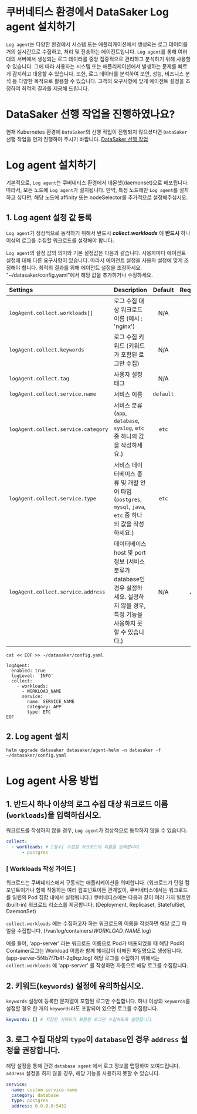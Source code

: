 # 쿠버네티스 환경에서 DataSaker Log agent 설치하기
`Log agent`는 다양한 환경에서 시스템 또는 애플리케이션에서 생성되는 로그 데이터를 거의 실시간으로 수집하고, 처리 및 전송하는 에이전트입니다.
`Log agent`를 통해 여러 대의 서버에서 생성되는 로그 데이터를 중앙 집중적으로 관리하고 분석하기 위해 사용할 수 있습니다.
그에 따라 사용자는 시스템 또는 애플리케이션에서 발생하는 문제를 빠르게 감지하고 대응할 수 있습니다.
또한, 로그 데이터를 분석하여 보안, 성능, 비즈니스 분석 등 다양한 목적으로 활용할 수 있습니다.
고객의 요구사항에 맞게 에이전트 설정을 조정하여 최적의 결과를 제공해 드립니다.

# DataSaker 선행 작업을 진행하였나요?
현재 Kubernetes 환경에 `DataSaker`의 선행 작업이 진행되지 않으셨다면 `DataSaker` 선행 작업을 먼저 진행하여 주시기 바랍니다. [DataSaker 선행 작업](${PREPARATION_MANUAL_KR})

# Log agent 설치하기
기본적으로, `Log agent`는 쿠버네티스 환경에서 데몬셋(daemonset)으로 배포됩니다.
따라서, 모든 노드에 `Log agent`가 설치됩니다. 만약, 특정 노드에만 `Log agent`를 설치하고 싶다면, 해당 노드에 affinity 또는 nodeSelector를 추가적으로 설정해주십시오. 

## 1. Log agent 설정 값 등록

`Log agent`가 정상적으로 동작하기 위해서 반드시 _**collect.workloads**_ 에 **반드시** 하나 이상의 로그를 수집할 워크로드를 설정해야 합니다.

`Log agent`의 설정 값의 의미와 기본 설정값은 다음과 같습니다. 사용자마다 에이전트 설정에 대해 다른 요구사항이 있습니다. 따라서 에이전트 설정을 사용자 설정에 맞게 조정해야 합니다. 최적의 결과를 위해 에이전트 설정을 조정하세요.
"~/datasaker/config.yaml"에서 해당 값을 추가하거나 수정하세요.

| **Settings**                        | **Description**                                              | **Default** | **Required** |
|:------------------------------------|:-------------------------------------------------------------|:-----------:|:------------:|
| `logAgent.collect.workloads[]`      | 로그 수집 대상 워크로드 이름 (예시 : 'nginx')                              |     N/A     |    **✓**     |
| `logAgent.collect.keywords`         | 로그 수집 키워드 (키워드가 포함된 로그만 수집)                                  |     N/A     |              |
| `logAgent.collect.tag`              | 사용자 설정 태그                                                    |     N/A     |              |
| `logAgent.collect.service.name`     | 서비스 이름                                                       |  `default`  |              |
| `logAgent.collect.service.category` | 서비스 분류 (`app`, `database`, `syslog`, `etc` 중 하나의 값을 작성하세요.)                  |    `etc`    |              |
| `logAgent.collect.service.type`     | 서비스 데이터베이스 종류 및 개발 언어 타입 (`postgres`, `mysql`, `java`, `etc` 중 하나의 값을 작성하세요.)                      |    `etc`    |              |
| `logAgent.collect.service.address`  | 데이터베이스 host 및 port 정보  (서비스 분류가 database인 경우 설정하세요. 설정하지 않을 경우, 특정 기능을 사용하지 못할 수 있습니다.) |     N/A     |      ⚠️      |


```shell
cat << EOF >> ~/datasaker/config.yaml

logAgent:
  enabled: true
  logLevel: 'INFO'
  collect:
    - workloads:
      - WORKLOAD_NAME
      service:
        name: SERVICE_NAME
        category: APP
        type: ETC
EOF
```

## 2. Log agent 설치
```shell
helm upgrade datasaker datasaker/agent-helm -n datasaker -f ~/datasaker/config.yaml
```

# Log agent 사용 방법

## 1. 반드시 하나 이상의 로그 수집 대상 워크로드 이름(`workloads`)을 입력하십시오.

워크로드를 작성하지 않을 경우, `Log agent`가 정상적으로 동작하지 않을 수 있습니다.
```yaml
collect:
  - workloads: # [필수] 수집할 워크로드의 이름을 입력합니다.
      - postgres
```

### [ **Workloads** 작성 가이드 ]

워크로드는 쿠버네티스에서 구동되는 애플리케이션을 의미합니다. (워크로드가 단일 컴포넌트이거나 함께 작동하는 여러 컴포넌트이든 관계없이, 쿠버네티스에서는 워크로드를 일련의 Pod 집합 내에서 실행됩니다.)
쿠버네티스에는 다음과 같이 여러 가지 빌트인(built-in) 워크로드 리소스를 제공합니다. (Deployment, Replicaset, StatefulSet, DaemonSet)

`collect.workloads` 에는 수집하고자 하는 워크로드의 이름을 작성하면 해당 로그 파일을 수집합니다. (/var/log/containers/*WORKLOAD_NAME*.log)

예를 들어, 'app-server' 라는 워크로드 이름으로 Pod가 배포되었을 때 해당 Pod의 Container로그는 Workload 이름과 함께 해쉬값이 더해진 파일명으로 생성됩니다. (app-server-5f4b7f7b4f-2q9qz.log) 해당 로그를 수집하기 위해서는 `collect.workloads` 에 'app-server' 를 작성하면 자동으로 해당 로그를 수집합니다.

## 2. 키워드(`keywords`) 설정에 유의하십시오.

`keywords` 설정에 등록한 문자열이 포함된 로그만 수집합니다. 하나 이상의 `keywords`를 설정할 경우 한 개의 `keywords`라도 포함되어 있으면 로그를 수집합니다.

```yaml
keywords: [] # 지정된 키워드가 포환된 로그만 수집하도록 설정합니다.
```

## 3. 로그 수집 대상의 `type`이 `database`인 경우 `address` 설정을 권장합니다.

해당 설정을 통해 관련 `database agent` 에서 로그 정보를 맵핑하여 보여드립니다. `address` 설정을 하지 않을 경우, 해당 기능을 사용하지 못할 수 있습니다.

```yaml
service:
  name: custom-service-name 
  category: database
  type: postgres
  address: 0.0.0.0:5432
```
